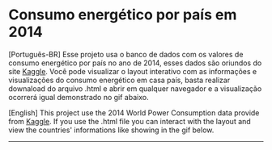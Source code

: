 <h1>Consumo energético por país em 2014</h1>

<p> [Português-BR] Esse projeto usa o banco de dados com os valores de consumo energético por país no ano de 2014, esses dados são oriundos do site <a href="https://www.kaggle.com/nikunjmalpani/2014-world-power-consumption">Kaggle</a>. Você pode visualizar o layout interativo com as informações e visualizações do consumo energético em casa país, basta realizar downaload do arquivo .html e abrir em qualquer navegador e a visualização ocorrerá igual demonstrado no gif abaixo.</p>

 <p> [English] This project use the 2014 World Power Consumption data provide from <a href="https://www.kaggle.com/nikunjmalpani/2014-world-power-consumption">Kaggle</a>. If you use the .html file you can interact with the layout and view the countries' informations like showing in the gif below.</p>
 
 <hr style='color=black'>
 
<img src="https://media2.giphy.com/media/yL9YzSVI8NRxcmj2r6/giphy.gif?cid=790b7611ce3f8a03d7e9993590e43973a10240ea007413a1&rid=giphy.gif&ct=g" alt="">
